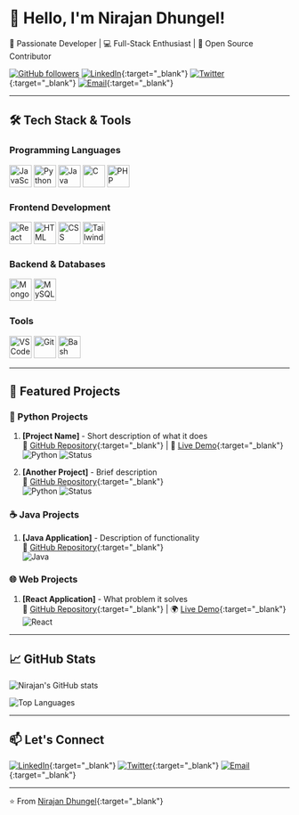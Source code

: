 # 👋 Hello, I'm Nirajan Dhungel!

<div >

🎯 Passionate Developer | 💻 Full-Stack Enthusiast | 🚀 Open Source Contributor

[![GitHub followers](https://img.shields.io/github/followers/nirajandhungel?label=Follow%20me&style=social)](https://github.com/nirajandhungel)
[![LinkedIn](https://img.shields.io/badge/LinkedIn-Connect-blue?logo=linkedin)](https://www.linkedin.com/in/nirajan-dhungel/){:target="_blank"}
[![Twitter](https://img.shields.io/badge/Twitter-Follow-1DA1F2?logo=twitter)](https://x.com/SubashDhungel18){:target="_blank"}
[![Email](https://img.shields.io/badge/Email-Contact-red?logo=gmail)](mailto:subashdhungel555@gmail.com){:target="_blank"}

</div>

---

## 🛠️ Tech Stack & Tools

<div>

### Programming Languages
<p>
  <img src="https://cdn.jsdelivr.net/gh/devicons/devicon/icons/javascript/javascript-original.svg" title="JavaScript" alt="JavaScript" width="40" height="40"/>
  <img src="https://cdn.jsdelivr.net/gh/devicons/devicon/icons/python/python-original.svg" title="Python" alt="Python" width="40" height="40"/>
  <img src="https://cdn.jsdelivr.net/gh/devicons/devicon/icons/java/java-original.svg" title="Java" alt="Java" width="40" height="40"/>
  <img src="https://cdn.jsdelivr.net/gh/devicons/devicon/icons/c/c-original.svg" title="C" alt="C" width="40" height="40"/>
  <img src="https://cdn.jsdelivr.net/gh/devicons/devicon/icons/php/php-original.svg" title="PHP" alt="PHP" width="40" height="40"/>
</p>

### Frontend Development
<p>
  <img src="https://cdn.jsdelivr.net/gh/devicons/devicon/icons/react/react-original.svg" title="React" alt="React" width="40" height="40"/>
  <img src="https://cdn.jsdelivr.net/gh/devicons/devicon/icons/html5/html5-original.svg" title="HTML5" alt="HTML" width="40" height="40"/>
  <img src="https://cdn.jsdelivr.net/gh/devicons/devicon/icons/css3/css3-original.svg" title="CSS3" alt="CSS" width="40" height="40"/>
  <img src="https://cdn.jsdelivr.net/gh/devicons/devicon/icons/tailwindcss/tailwindcss-original.svg" title="Tailwind CSS" alt="Tailwind CSS" width="40" height="40"/>
</p>

### Backend & Databases
<p>
  <img src="https://cdn.jsdelivr.net/gh/devicons/devicon/icons/mongodb/mongodb-original.svg" title="MongoDB" alt="MongoDB" width="40" height="40"/>
  <img src="https://cdn.jsdelivr.net/gh/devicons/devicon/icons/mysql/mysql-original.svg" title="MySQL" alt="MySQL" width="40" height="40"/>
</p>

### Tools
<p>
  <img src="https://cdn.jsdelivr.net/gh/devicons/devicon/icons/vscode/vscode-original.svg" title="VSCode" alt="VSCode" width="40" height="40"/>
  <img src="https://cdn.jsdelivr.net/gh/devicons/devicon/icons/git/git-original.svg" title="Git" alt="Git" width="40" height="40"/>
  <img src="https://cdn.jsdelivr.net/gh/devicons/devicon/icons/bash/bash-original.svg" title="Bash" alt="Bash" width="40" height="40"/>
</p>

</div>

---

## 🌟 Featured Projects

<div >

### 🐍 Python Projects
1. **[Project Name]** - Short description of what it does  
   🔗 [GitHub Repository](https://github.com/nirajandhungel/projectname){:target="_blank"} | 🚀 [Live Demo](https://demo.link){:target="_blank"}  
   ![Python](https://img.shields.io/badge/Python-3.x-blue) ![Status](https://img.shields.io/badge/Status-Active-brightgreen)

2. **[Another Project]** - Brief description  
   🔗 [GitHub Repository](https://github.com/nirajandhungel/anotherproject){:target="_blank"}  
   ![Python](https://img.shields.io/badge/Python-3.x-blue) ![Status](https://img.shields.io/badge/Status-Maintained-yellow)

### ☕ Java Projects
1. **[Java Application]** - Description of functionality  
   🔗 [GitHub Repository](https://github.com/nirajandhungel/javaproject){:target="_blank"}  
   ![Java](https://img.shields.io/badge/Java-11-orange)

### 🌐 Web Projects
1. **[React Application]** - What problem it solves  
   🔗 [GitHub Repository](https://github.com/nirajandhungel/reactapp){:target="_blank"} | 🌍 [Live Demo](https://reactdemo.link){:target="_blank"}  
   ![React](https://img.shields.io/badge/React-18.x-61DAFB)

</div>

---

## 📈 GitHub Stats

<div >

![Nirajan's GitHub stats](https://github-readme-stats.vercel.app/api?username=nirajandhungel&show_icons=true&theme=radical)

![Top Languages](https://github-readme-stats.vercel.app/api/top-langs/?username=nirajandhungel&layout=compact&theme=dark)

</div>

---

## 📫 Let's Connect

<div >

[![LinkedIn](https://img.shields.io/badge/-LinkedIn-0077B5?style=for-the-badge&logo=linkedin&logoColor=white)](https://www.linkedin.com/in/nirajan-dhungel/){:target="_blank"}
[![Twitter](https://img.shields.io/badge/-Twitter-1DA1F2?style=for-the-badge&logo=twitter&logoColor=white)](https://x.com/SubashDhungel18){:target="_blank"}
[![Email](https://img.shields.io/badge/-Email-D14836?style=for-the-badge&logo=gmail&logoColor=white)](mailto:subashdhungel555@gmail.com){:target="_blank"}

</div>

---

<div >

⭐ From [Nirajan Dhungel](https://github.com/nirajandhungel){:target="_blank"}

</div>
